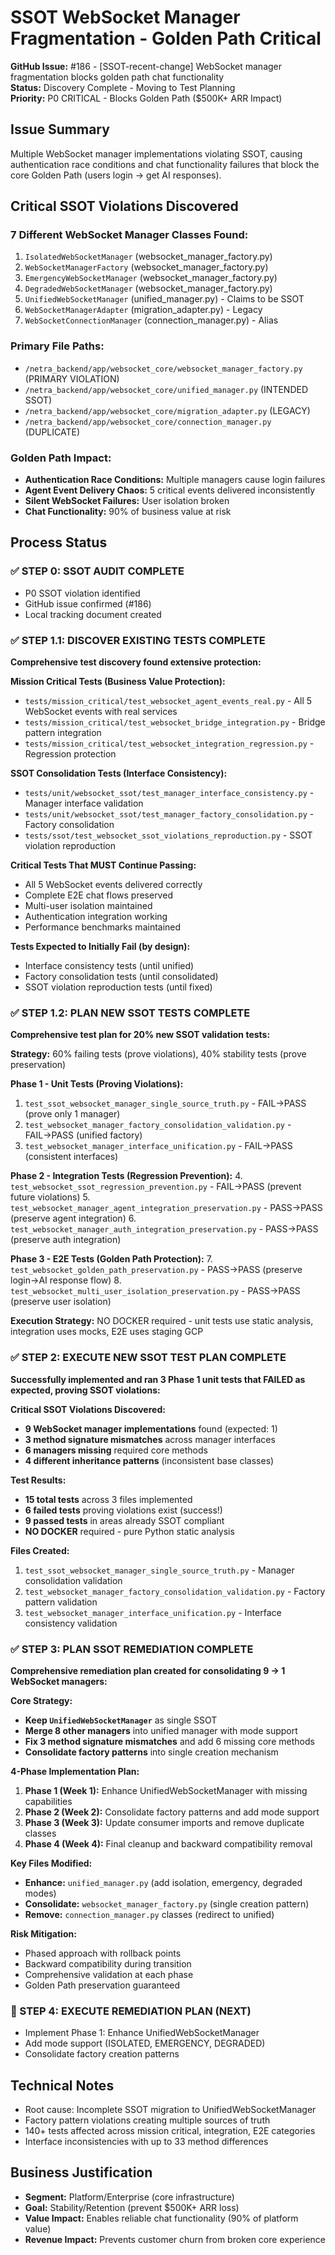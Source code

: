 # SSOT WebSocket Manager Fragmentation - Golden Path Critical

**GitHub Issue:** #186 - [SSOT-recent-change] WebSocket manager fragmentation blocks golden path chat functionality  
**Status:** Discovery Complete - Moving to Test Planning  
**Priority:** P0 CRITICAL - Blocks Golden Path ($500K+ ARR Impact)

## Issue Summary
Multiple WebSocket manager implementations violating SSOT, causing authentication race conditions and chat functionality failures that block the core Golden Path (users login → get AI responses).

## Critical SSOT Violations Discovered

### 7 Different WebSocket Manager Classes Found:
1. `IsolatedWebSocketManager` (websocket_manager_factory.py)
2. `WebSocketManagerFactory` (websocket_manager_factory.py) 
3. `EmergencyWebSocketManager` (websocket_manager_factory.py)
4. `DegradedWebSocketManager` (websocket_manager_factory.py)
5. `UnifiedWebSocketManager` (unified_manager.py) - Claims to be SSOT
6. `WebSocketManagerAdapter` (migration_adapter.py) - Legacy
7. `WebSocketConnectionManager` (connection_manager.py) - Alias

### Primary File Paths:
- `/netra_backend/app/websocket_core/websocket_manager_factory.py` (PRIMARY VIOLATION)
- `/netra_backend/app/websocket_core/unified_manager.py` (INTENDED SSOT)
- `/netra_backend/app/websocket_core/migration_adapter.py` (LEGACY)
- `/netra_backend/app/websocket_core/connection_manager.py` (DUPLICATE)

### Golden Path Impact:
- **Authentication Race Conditions:** Multiple managers cause login failures
- **Agent Event Delivery Chaos:** 5 critical events delivered inconsistently
- **Silent WebSocket Failures:** User isolation broken
- **Chat Functionality:** 90% of business value at risk

## Process Status

### ✅ STEP 0: SSOT AUDIT COMPLETE
- P0 SSOT violation identified
- GitHub issue confirmed (#186)
- Local tracking document created

### ✅ STEP 1.1: DISCOVER EXISTING TESTS COMPLETE
**Comprehensive test discovery found extensive protection:**

**Mission Critical Tests (Business Value Protection):**
- `tests/mission_critical/test_websocket_agent_events_real.py` - All 5 WebSocket events with real services
- `tests/mission_critical/test_websocket_bridge_integration.py` - Bridge pattern integration
- `tests/mission_critical/test_websocket_integration_regression.py` - Regression protection

**SSOT Consolidation Tests (Interface Consistency):**
- `tests/unit/websocket_ssot/test_manager_interface_consistency.py` - Manager interface validation
- `tests/unit/websocket_ssot/test_manager_factory_consolidation.py` - Factory consolidation
- `tests/ssot/test_websocket_ssot_violations_reproduction.py` - SSOT violation reproduction

**Critical Tests That MUST Continue Passing:**
- All 5 WebSocket events delivered correctly
- Complete E2E chat flows preserved
- Multi-user isolation maintained
- Authentication integration working
- Performance benchmarks maintained

**Tests Expected to Initially Fail (by design):**
- Interface consistency tests (until unified)
- Factory consolidation tests (until consolidated)
- SSOT violation reproduction tests (until fixed)

### ✅ STEP 1.2: PLAN NEW SSOT TESTS COMPLETE
**Comprehensive test plan for 20% new SSOT validation tests:**

**Strategy:** 60% failing tests (prove violations), 40% stability tests (prove preservation)

**Phase 1 - Unit Tests (Proving Violations):**
1. `test_ssot_websocket_manager_single_source_truth.py` - FAIL→PASS (prove only 1 manager)
2. `test_websocket_manager_factory_consolidation_validation.py` - FAIL→PASS (unified factory)  
3. `test_websocket_manager_interface_unification.py` - FAIL→PASS (consistent interfaces)

**Phase 2 - Integration Tests (Regression Prevention):**
4. `test_websocket_ssot_regression_prevention.py` - FAIL→PASS (prevent future violations)
5. `test_websocket_manager_agent_integration_preservation.py` - PASS→PASS (preserve agent integration)
6. `test_websocket_manager_auth_integration_preservation.py` - PASS→PASS (preserve auth integration)

**Phase 3 - E2E Tests (Golden Path Protection):**
7. `test_websocket_golden_path_preservation.py` - PASS→PASS (preserve login→AI response flow)
8. `test_websocket_multi_user_isolation_preservation.py` - PASS→PASS (preserve user isolation)

**Execution Strategy:** NO DOCKER required - unit tests use static analysis, integration uses mocks, E2E uses staging GCP

### ✅ STEP 2: EXECUTE NEW SSOT TEST PLAN COMPLETE
**Successfully implemented and ran 3 Phase 1 unit tests that FAILED as expected, proving SSOT violations:**

**Critical SSOT Violations Discovered:**
- **9 WebSocket manager implementations** found (expected: 1)
- **3 method signature mismatches** across manager interfaces
- **6 managers missing** required core methods
- **4 different inheritance patterns** (inconsistent base classes)

**Test Results:**
- **15 total tests** across 3 files implemented
- **6 failed tests** proving violations exist (success!)
- **9 passed tests** in areas already SSOT compliant
- **NO DOCKER** required - pure Python static analysis

**Files Created:**
1. `test_ssot_websocket_manager_single_source_truth.py` - Manager consolidation validation
2. `test_websocket_manager_factory_consolidation_validation.py` - Factory pattern validation  
3. `test_websocket_manager_interface_unification.py` - Interface consistency validation

### ✅ STEP 3: PLAN SSOT REMEDIATION COMPLETE
**Comprehensive remediation plan created for consolidating 9 → 1 WebSocket managers:**

**Core Strategy:**
- **Keep `UnifiedWebSocketManager`** as single SSOT
- **Merge 8 other managers** into unified manager with mode support
- **Fix 3 method signature mismatches** and add 6 missing core methods
- **Consolidate factory patterns** into single creation mechanism

**4-Phase Implementation Plan:**
1. **Phase 1 (Week 1):** Enhance UnifiedWebSocketManager with missing capabilities
2. **Phase 2 (Week 2):** Consolidate factory patterns and add mode support  
3. **Phase 3 (Week 3):** Update consumer imports and remove duplicate classes
4. **Phase 4 (Week 4):** Final cleanup and backward compatibility removal

**Key Files Modified:**
- **Enhance:** `unified_manager.py` (add isolation, emergency, degraded modes)
- **Consolidate:** `websocket_manager_factory.py` (single creation pattern)
- **Remove:** `connection_manager.py` classes (redirect to unified)

**Risk Mitigation:**
- Phased approach with rollback points
- Backward compatibility during transition
- Comprehensive validation at each phase
- Golden Path preservation guaranteed

### 🔄 STEP 4: EXECUTE REMEDIATION PLAN (NEXT)
- Implement Phase 1: Enhance UnifiedWebSocketManager
- Add mode support (ISOLATED, EMERGENCY, DEGRADED)
- Consolidate factory creation patterns

## Technical Notes
- Root cause: Incomplete SSOT migration to UnifiedWebSocketManager
- Factory pattern violations creating multiple sources of truth
- 140+ tests affected across mission critical, integration, E2E categories
- Interface inconsistencies with up to 33 method differences

## Business Justification
- **Segment:** Platform/Enterprise (core infrastructure)
- **Goal:** Stability/Retention (prevent $500K+ ARR loss)
- **Value Impact:** Enables reliable chat functionality (90% of platform value)
- **Revenue Impact:** Prevents customer churn from broken core experience